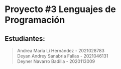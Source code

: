 # Proyecto #3 Lenguajes de Programación  
## Estudiantes:
> Andrea María Li Hernández - 2021028783  
> Deyan Andrey Sanabria Fallas - 2021046131  
> Deyner Navarro Badilla - 2020113009  



